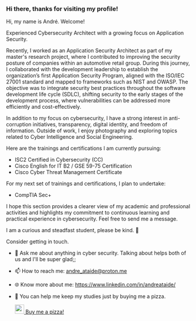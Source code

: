 ### Hi there, thanks for visiting my profile!

Hi, my name is André. Welcome!

Experienced Cybersecurity Architect with a growing focus on Application Security.

Recently, I worked as an Application Security Architect as part of my master's research project, where I contributed to improving the security posture of companies within an automotive retail group. During this journey, I collaborated with the development leadership to establish the organization’s first Application Security Program, aligned with the ISO/IEC 27001 standard and mapped to frameworks such as NIST and OWASP. The objective was to integrate security best practices throughout the software development life cycle (SDLC), shifting security to the early stages of the development process, where vulnerabilities can be addressed more efficiently and cost-effectively.

In addition to my focus on cybersecurity, I have a strong interest in anti-corruption initiatives, transparency, digital identity, and freedom of information. Outside of work, I enjoy photography and exploring topics related to Cyber Intelligence and Social Engineering.

Here are the trainings and certifications I am currently pursuing:
- ISC2 Certified in Cybersecurity (CC)
- Cisco English for IT B2 / GSE 59-75 Certification
- Cisco Cyber Threat Management Certificate

For my next set of trainings and certifications, I plan to undertake:
- CompTIA Sec+

I hope this section provides a clearer view of my academic and professional activities and highlights my commitment to continuous learning and practical experience in cybersecurity. Feel free to send me a message.

I am a curious and steadfast student, please be kind. 🙂

Consider getting in touch.

  * 💬 Ask me about anything in cyber security. Talking about helps both of us and I'll be super glad;;
  * 📫 How to reach me: andre_ataide@proton.me
  * 🌐 Know more about me: https://www.linkedin.com/in/andreataide/ 
  * 🍕 You can help me keep my studies just by buying me a pizza.

    <a href="https://www.buymeacoffee.com/Vykos">
      <img src="https://pbs.twimg.com/media/FzAgVPpWcC8YDXI?format=png&name=small" width="25px"> Buy me a pizza!
    </a>
